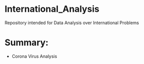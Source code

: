 # International_Analysis
Repository intended for Data Analysis over International Problems

# Summary:
- Corona Virus Analysis
